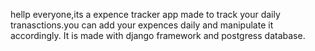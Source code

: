 hellp everyone,its a expence tracker app made to track your daily tranasctions.you can add your expences daily and manipulate it accordingly.
It is made with django framework and postgress database.
